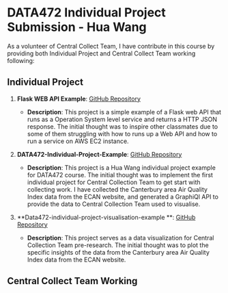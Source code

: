 # DATA472 Individual Project Submission - Hua Wang

As a volunteer of Central Collect Team, I have contribute in this course by providing both Individual Project and Central Collect Team working following:

## Individual Project

1. **Flask WEB API Example**: [GitHub Repository](https://github.com/Data472-Individual-Project-Pipeline/flask-web-api-example)
    - **Description**: This project is a simple example of a Flask web API that runs as a Operation System level service and returns a HTTP JSON response. The initial thought was to inspire other classmates due to some of them struggling with how to runs up a Web API and how to run a service on AWS EC2 instance.

2. **DATA472-Individual-Project-Example**: [GitHub Repository](https://github.com/Data472-Individual-Project-Pipeline/DATA472-Individual-Project-Example)
    - **Description**: This project is a Hua Wang individual project example for DATA472 course. The initial thought was to implement the first individual project for Central Collection Team to get start with collecting work. I have collected the Canterbury area Air Quality Index data from the ECAN website, and generated a GraphiQl API to provide the data to Central Collection Team used to visualise.
  
3. **Data472-individual-project-visualisation-example
**: [GitHub Repository](https://github.com/aemooooon/Data472-individual-project-visualisation-example/tree/main)
    - **Description**: This project serves as a data visualization for Central Collection Team pre-research. The initial thought was to plot the specific insights of the data from the Canterbury area Air Quality Index data from the ECAN website.

## Central Collect Team Working
